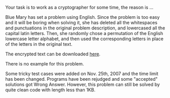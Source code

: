 <p>Your task is to work as a cryptographer for some time, the reason is ...</p>
<p>Blue Mary has set a problem using English. Since the problem is too easy and it will be boring when solving it, she has deleted all the whitespaces and punctuations in the original problem description, and lowercased all the capital latin letters. Then, she randomly chose a permutation of the English lowercase letter alphabet, and then used the corresponding letters in place of the letters in the original text.</p>
<p>The encrypted text can be downloaded <a href="http://www.spoj.com/content/john_jones:crypto.txt">here</a>.</p>
<p>There is no example for this problem.</p>
<p>Some tricky test cases were added on Nov. 25th, 2007 and the time limit has been changed. Programs have been rejudged and some "accepted" solutions got Wrong Answer. However, this problem can still be solved by quite clean code with length less than 1KB.</p>
